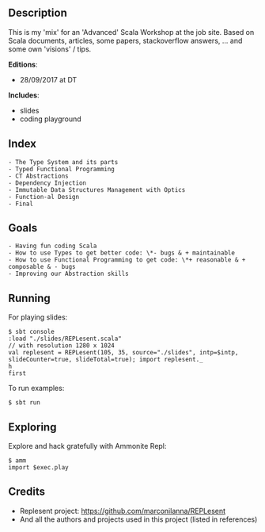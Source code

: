 ## Description

This is my 'mix' for an 'Advanced' Scala Workshop at the job site. Based on Scala documents, articles, some papers, stackoverflow answers, ... and some own 'visions' / tips.

**Editions**:

  - 28/09/2017 at DT

**Includes**:

  - slides
  - coding playground

## Index

    - The Type System and its parts
    - Typed Functional Programming
    - CT Abstractions
    - Dependency Injection
    - Immutable Data Structures Management with Optics
    - Function-al Design
    - Final

## Goals

    - Having fun coding Scala
    - How to use Types to get better code: \*- bugs & + maintainable
    - How to use Functional Programming to get code: \*+ reasonable & + composable & - bugs
    - Improving our Abstraction skills

## Running

For playing slides:

```
$ sbt console
:load "./slides/REPLesent.scala"
// with resolution 1280 x 1024
val replesent = REPLesent(105, 35, source="./slides", intp=$intp, slideCounter=true, slideTotal=true); import replesent._
h
first
```

To run examples:

```
$ sbt run
```

## Exploring

Explore and hack gratefully with Ammonite Repl:

```
$ amm
import $exec.play
```

## Credits

- Replesent project: https://github.com/marconilanna/REPLesent
- And all the authors and projects used in this project (listed in references)
